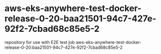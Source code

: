 # aws-eks-anywhere-test-docker-release-0-20-baa21501-94c7-427e-92f2-7cbad68c85e5-2
repository for use with E2E test job aws-eks-anywhere-test-docker-release-0-20:baa21501-94c7-427e-92f2-7cbad68c85e5-2
